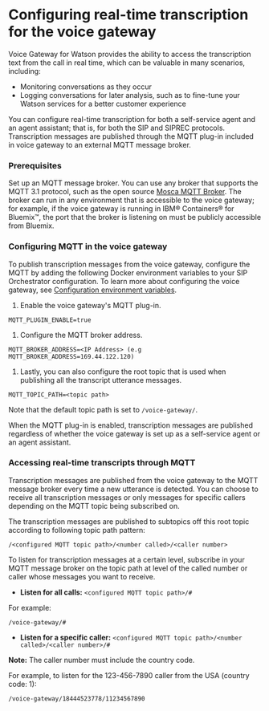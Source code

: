 # Configuring real-time transcription for the voice gateway

Voice Gateway for Watson provides the ability to access the transcription text from the call in real time, which can be valuable in many scenarios, including:
* Monitoring conversations as they occur
* Logging conversations for later analysis, such as to fine-tune your Watson services for a better customer experience

You can configure real-time transcription for both a self-service agent and an agent assistant; that is, for both the SIP and SIPREC protocols. Transcription messages are published through the MQTT plug-in included in voice gateway to an external MQTT message broker.

### Prerequisites
Set up an MQTT message broker. You can use any broker that supports the MQTT 3.1 protocol, such as the open source [Mosca MQTT Broker](https://github.com/mcollina/mosca). The broker can run in any environment that is accessible to the voice gateway; for example, if the voice gateway is running in IBM&reg; Containers&reg; for Bluemix&trade;, the port that the broker is listening on must be publicly accessible from Bluemix.

### Configuring MQTT in the voice gateway

To publish transcription messages from the voice gateway, configure the MQTT by adding the following Docker environment variables to your SIP Orchestrator configuration. To learn more about configuring the voice gateway, see [Configuration environment variables](config.md).

1. Enable the voice gateway's MQTT plug-in.
```
MQTT_PLUGIN_ENABLE=true
```
1. Configure the MQTT broker address.
```
MQTT_BROKER_ADDRESS=<IP Address> (e.g MQTT_BROKER_ADDRESS=169.44.122.120)
```

1. Lastly, you can also configure the root topic that is used when publishing all the transcript utterance messages.
```
MQTT_TOPIC_PATH=<topic path>
```

  Note that the default topic path is set to `/voice-gateway/`.

When the MQTT plug-in is enabled, transcription messages are published regardless of whether the voice gateway is set up as a self-service agent or an agent assistant.

### Accessing real-time transcripts through MQTT

Transcription messages are published from the voice gateway to the MQTT message broker every time a new utterance is detected. You can choose to receive all transcription messages or only messages for specific callers depending on the MQTT topic being subscribed on.

The transcription messages are published to subtopics off this root topic according to following topic path pattern:

```
/<configured MQTT topic path>/<number called>/<caller number>
```

To listen for transcription messages at a certain level, subscribe in your MQTT message broker on the topic path at level of the called number or caller whose messages you want to receive.

* **Listen for all calls:** `<configured MQTT topic path>/#`

 For example:

   ```
   /voice-gateway/#
   ```
<!--* **Listen for all calls to a specific number:** `<configured MQTT topic path>/<number called>/#`

 For example:

 ```
 /voice-gateway/18444523778/#
 ```
-->
* **Listen for a specific caller:** `<configured MQTT topic path>/<number called>/<caller number>/#`

 **Note:** The caller number must include the country code.

 For example, to listen for the 123-456-7890 caller from the USA (country code: 1):
 ```
 /voice-gateway/18444523778/11234567890
 ```
